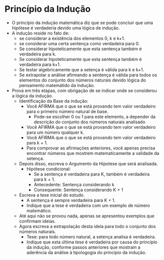 # Princípio da Indução
- O princípio da indução matemática diz que se pode concluir que uma hipótese é verdaderia devido uma lógica de indução. 
- A indução reside no fato de:
    - se considerar a existência dos elementos 0, k e k+1. 
    - se considerar uma certa sentença como verdadeira para 0.
    - Se considerar hipoteticamente que esta sentença também é verdadeira para k.
    - Se considerar hipoteticamente que esta sentença também é verdadeira para k+1.
    - Se testar algebricamente que a setença é válida para k e k+1.
    - Se extrapolar a análise afirmando a sentença é válida para todos os elementos do conjunto dos números naturais devido lógica do pensamento matemátido da indução.
- Prova em três etapas, com obrigação de se indicar onde se considerou a lógica da indução.
    - Identificação da Base da indução:
        - Você AFIRMA que o que se está provando tem valor verdadeiro para o primeiro número natural de base.
            - Pode-se escolher 0 ou 1 para este elemento, a depender da descrição do conjunto dos números naturais analisado
        - Você AFIRMA que o que se está provando tem valor verdadeiro para um número qualquer k.
        - Você AFIRMA que o que se está provando tem valor verdadeiro para k + 1.
        - Para comprovar as afirmações anteriores, você apenas precisa encontrar números que mostrem matematicamente a validade da setença.
    - Depois disso, escreva o Argumento da Hipotese que será analisada.
        - Hipótese condicional:
            - Se a sentença é verdadeira para K, também é verdadeira para k + 1.
            - Antecedente: Sentença considerando k
            - Consequente: Sentença considerando K + 1
    - Escreva a tese inicial do estudo.
        - A sentença é sempre verdadeira para K + 1.
        - Indique que a tese é verdadeira com um exemplo de número matemático.
    - Até aqui não se provou nada, apenas se apresentou exemplos que confirmam ideias.
    - Agora escreva a extrapolação desta ideia para todo o conjunto dos números naturais.
        - Tese: para todo número natural, a setença analisa é verdadeira.
        - Indique que esta última tese é verdadeira por causa do princípio da indução, conforme passos anteriores que mostram a aderência da análise à tipologogia do princípio da indução.